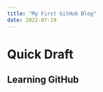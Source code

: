 ```yaml
---
title: "My First GitHub Blog"
date: 2022-07-19
---
```


# Quick Draft
<strong> Learning GitHub </strong>
---
